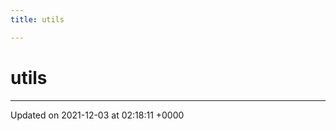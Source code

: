 ```yaml
---
title: utils

---
```


# utils








-------------------------------

Updated on 2021-12-03 at 02:18:11 +0000